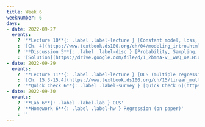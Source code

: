 ```yaml
---
title: Week 6
weekNumber: 6
days:
- date: 2022-09-27
  events:
    ? '**Lecture 10**{: .label .label-lecture } [Constant model, loss, and transformations](lecture/lec10)'
    : '[Ch. 4](https://www.textbook.ds100.org/ch/04/modeling_intro.html)'
    ? '**Discussion 5**{: .label .label-disc } [Probability, Sampling, and SLR](https://drive.google.com/file/d/1uOy6mMopWwre5KM6jDJitTVBqT316KBj/view?usp=sharing)' 
    : '[Solution](https://drive.google.com/file/d/1_2bmnA-v__wWQ_oeLHiuL9uZfFaFi7V6/view?usp=sharing), [Recording](https://bcourses.berkeley.edu/courses/1518286/external_tools/78985)'
- date: 2022-09-29
  events:
    ? '**Lecture 11**{: .label .label-lecture } [OLS (multiple regression)](lecture/lec11)'
    : '[Ch. 15.3-15.4](https://www.textbook.ds100.org/ch/15/linear_multi.html)'
    ? '**Quick Check 6**{: .label .label-survey } [Quick Check 6](https://www.gradescope.com/courses/422877/assignments/2300738){:target="_blank"} (due Oct 3; release at 11am)'
- date: 2022-09-30
  events:
    ? '**Lab 6**{: .label .label-lab } OLS'
    ? '**Homework 6**{: .label .label-hw } Regression (on paper)'
    : ''
---
```

